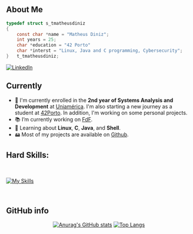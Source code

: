 ## **About Me**

```c
typedef struct s_tmatheusdiniz
{
	const char *name = "Matheus Diniz";
	int years = 25;
	char *education = "42 Porto"
	char *interst = "Linux, Java and C programming, Cybersecurity";
}	t_tmatheusdiniz;	
```
<div align="left">
	<a href="https://www.linkedin.com/in/matheus-diniz-065140254/" target="_blank">
		<img src="https://img.shields.io/badge/-Visit my LinkedIn-2975FE?style=for-the-badge&logo=LinkedIn&logoColor=FFFFFF" alt="LinkedIn">
	</a>
</div>

<h2>Currently</h2>
<ul>
  <li>🏫 I'm currently enrolled in the <strong>2nd year of Systems Analysis and Development</strong> at <a href="https://uniamerica.br">Uniamérica</a>. I'm also starting a new journey as a student at <a href="https://www.42porto.com">42Porto</a>. In addition, I'm working on some personal projects.</li>
  <li>📚 I’m currently working on <a href="https://github.com/tmatheusdiniz/42-FdF">FdF</a>.</li>
  <li>🧐 Learning about <strong>Linux</strong>, <strong>C</strong>, <strong>Java</strong>, and <strong>Shell</strong>.</li>
  <li>🖴 Most of my projects are available on <a href="https://github.com/tmatheusdiniz?tab=repositories">Github</a>.</li>
</ul>

## **Hard Skills:**

<br>

[![My Skills](https://skillicons.dev/icons?i=c,cpp,java,bash,vim,neovim,vscode,html,css,wordpress,linux,github,git)](https://skillicons.dev)

<br>

 ## **GitHub info**
<div align="center">
	
[![Anurag's GitHub stats](https://github-readme-stats.vercel.app/api?style=for-the-badge&username=tmatheusdiniz&count_private=true&show_icons=true&theme=transparent&hide_border=true&text_color=FFFFFF)](https://github.com/anuraghazra/github-readme-stats)
[![Top Langs](https://github-readme-stats.vercel.app/api/top-langs/?style=for-the-badge&username=tmatheusdiniz&layout=compact&theme=transparent&hide_border=true&text_color=FFFFFF)](https://github.com/anuraghazra/github-readme-stats)

</div>


